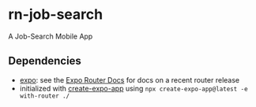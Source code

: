 # rn-job-search
A Job-Search Mobile App


## Dependencies
- [expo](https://expo.dev/): see the [Expo Router Docs](https://expo.github.io/router) for docs on a recent router release 
- initialized with [create-expo-app](https://www.npmjs.com/package/create-expo-app) using `npx create-expo-app@latest -e with-router ./`